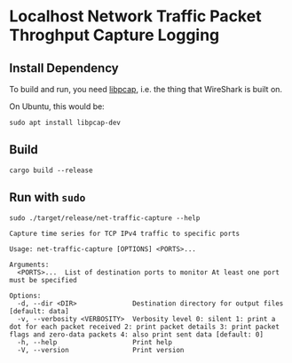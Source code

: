 # Localhost Network Traffic Packet Throghput Capture Logging

## Install Dependency

To build and run, you need [libpcap](https://www.tcpdump.org/), i.e. the thing
that WireShark is built on.

On Ubuntu, this would be:

```
sudo apt install libpcap-dev
```

## Build

```
cargo build --release
```

## Run with `sudo`

```
sudo ./target/release/net-traffic-capture --help
```

```
Capture time series for TCP IPv4 traffic to specific ports

Usage: net-traffic-capture [OPTIONS] <PORTS>...

Arguments:
  <PORTS>...  List of destination ports to monitor At least one port must be specified

Options:
  -d, --dir <DIR>              Destination directory for output files [default: data]
  -v, --verbosity <VERBOSITY>  Verbosity level 0: silent 1: print a dot for each packet received 2: print packet details 3: print packet flags and zero-data packets 4: also print sent data [default: 0]
  -h, --help                   Print help
  -V, --version                Print version
```
